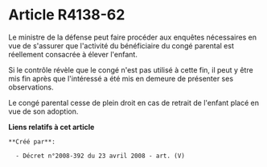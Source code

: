 # Article R4138-62

Le ministre de la défense peut faire procéder aux enquêtes nécessaires en vue de s'assurer que l'activité du bénéficiaire du
congé parental est réellement consacrée à élever l'enfant.

Si le contrôle révèle que le congé n'est pas utilisé à cette fin, il peut y être mis fin après que l'intéressé a été mis en
demeure de présenter ses observations.

Le congé parental cesse de plein droit en cas de retrait de l'enfant placé en vue de son adoption.

**Liens relatifs à cet article**

	**Créé par**:

	  - Décret n°2008-392 du 23 avril 2008 - art. (V)
